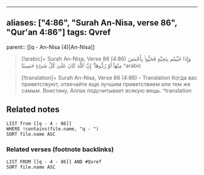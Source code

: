 
---
aliases: ["4:86", "Surah An-Nisa, verse 86", "Qur'an 4:86"]
tags: Qvref
---

parent:: [[q - An-Nisa (4)|An-Nisa]]

> [!arabic]+ Surah An-Nisa, Verse 86 (4:86)
> <span class="quran-arabic">وَإِذَا حُيِّيتُم بِتَحِيَّةٍ فَحَيُّوا۟ بِأَحْسَنَ مِنْهَآ أَوْ رُدُّوهَآ ۗ إِنَّ ٱللَّهَ كَانَ عَلَىٰ كُلِّ شَىْءٍ حَسِيبًا</span>
^arabic

> [!translation]+ Surah An-Nisa, Verse 86 (4:86) - Translation
> Когда вас приветствуют, отвечайте еще лучшим приветствием или тем же самым. Воистину, Аллах подсчитывает всякую вещь.
^translation



## Related notes
```dataview
LIST from [[q - 4 - 86]]
WHERE !contains(file.name, "q - ")
SORT file.name ASC
```

### Related verses (footnote backlinks)
```dataview
LIST FROM [[q - 4 - 86]] AND #Qvref
SORT file.name ASC
```

